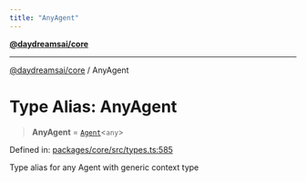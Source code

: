 ```yaml
---
title: "AnyAgent"
---
```


[**@daydreamsai/core**](./api-reference.md)

***

[@daydreamsai/core](./api-reference.md) / AnyAgent

# Type Alias: AnyAgent

> **AnyAgent** = [`Agent`](./Agent.md)\<`any`\>

Defined in: [packages/core/src/types.ts:585](https://github.com/dojoengine/daydreams/blob/bbf75946e0d6d99fbdde4cebb2f8a4e8926724f1/packages/core/src/types.ts#L585)

Type alias for any Agent with generic context type
